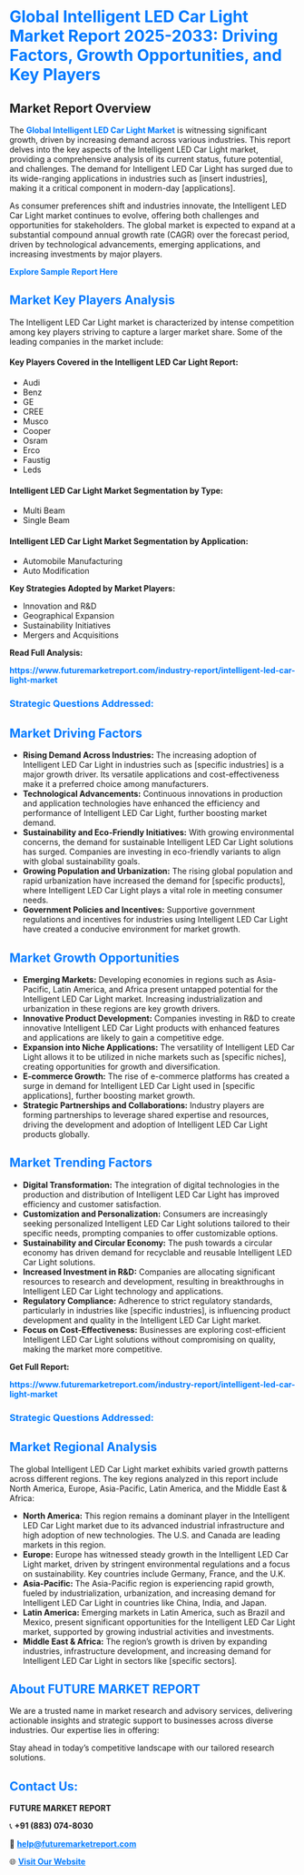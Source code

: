 <h1 style="color: #007BFF;">Global Intelligent LED Car Light Market Report 2025-2033: Driving Factors, Growth Opportunities, and Key Players</h1>

<section id="overview">
<h2>Market Report Overview</h2>
<p>The <a href="https://www.futuremarketreport.com/industry-report/intelligent-led-car-light-market" style="color: #007BFF; text-decoration: none;"><strong>Global Intelligent LED Car Light Market</strong></a> is witnessing significant growth, driven by increasing demand across various industries. This report delves into the key aspects of the Intelligent LED Car Light market, providing a comprehensive analysis of its current status, future potential, and challenges. The demand for Intelligent LED Car Light has surged due to its wide-ranging applications in industries such as [insert industries], making it a critical component in modern-day [applications].</p>
<p>As consumer preferences shift and industries innovate, the Intelligent LED Car Light market continues to evolve, offering both challenges and opportunities for stakeholders. The global market is expected to expand at a substantial compound annual growth rate (CAGR) over the forecast period, driven by technological advancements, emerging applications, and increasing investments by major players.</p>
</section>

<section id="overview">
<p><a href="https://www.futuremarketreport.com/request-sample/reportId=63939" style="color: #007BFF; text-decoration: none;"><strong>Explore Sample Report Here</strong></a></p>
</section>

<section id="key-players">
<h2 style="color: #007BFF;">Market Key Players Analysis</h2>
<p>The Intelligent LED Car Light market is characterized by intense competition among key players striving to capture a larger market share. Some of the leading companies in the market include:</p>
<h4>Key Players Covered in the Intelligent LED Car Light Report:</h4>
<ul><li>Audi</li><li>Benz</li><li>GE</li><li>CREE</li><li>Musco</li><li>Cooper</li><li>Osram</li><li>Erco</li><li>Faustig</li><li>Leds</li></ul>
<h4>Intelligent LED Car Light Market Segmentation by Type:</h4>
<ul><li>Multi Beam</li><li>Single Beam</li></ul>

<h4>Intelligent LED Car Light Market Segmentation by Application:</h4>
<ul><li>Automobile Manufacturing</li><li>Auto Modification</li></ul>
<p><strong>Key Strategies Adopted by Market Players:</strong></p>
<ul>
<li>Innovation and R&D</li>
<li>Geographical Expansion</li>
<li>Sustainability Initiatives</li>
<li>Mergers and Acquisitions</li>
</ul>
</section>

<section>
<p><strong>Read Full Analysis: </strong></p><a href="https://www.futuremarketreport.com/industry-report/intelligent-led-car-light-market" style="color: #007BFF; text-decoration: none;"><strong>https://www.futuremarketreport.com/industry-report/intelligent-led-car-light-market</strong></a>
<h3 style="color: #007BFF;">Strategic Questions Addressed:</h3>
</section>

<section id="driving-factors">
<h2 style="color: #007BFF;">Market Driving Factors</h2>
<ul>
<li><strong>Rising Demand Across Industries:</strong> The increasing adoption of Intelligent LED Car Light in industries such as [specific industries] is a major growth driver. Its versatile applications and cost-effectiveness make it a preferred choice among manufacturers.</li>
<li><strong>Technological Advancements:</strong> Continuous innovations in production and application technologies have enhanced the efficiency and performance of Intelligent LED Car Light, further boosting market demand.</li>
<li><strong>Sustainability and Eco-Friendly Initiatives:</strong> With growing environmental concerns, the demand for sustainable Intelligent LED Car Light solutions has surged. Companies are investing in eco-friendly variants to align with global sustainability goals.</li>
<li><strong>Growing Population and Urbanization:</strong> The rising global population and rapid urbanization have increased the demand for [specific products], where Intelligent LED Car Light plays a vital role in meeting consumer needs.</li>
<li><strong>Government Policies and Incentives:</strong> Supportive government regulations and incentives for industries using Intelligent LED Car Light have created a conducive environment for market growth.</li>
</ul>
</section>

<section id="growth-opportunities">
<h2 style="color: #007BFF;">Market Growth Opportunities</h2>
<ul>
<li><strong>Emerging Markets:</strong> Developing economies in regions such as Asia-Pacific, Latin America, and Africa present untapped potential for the Intelligent LED Car Light market. Increasing industrialization and urbanization in these regions are key growth drivers.</li>
<li><strong>Innovative Product Development:</strong> Companies investing in R&D to create innovative Intelligent LED Car Light products with enhanced features and applications are likely to gain a competitive edge.</li>
<li><strong>Expansion into Niche Applications:</strong> The versatility of Intelligent LED Car Light allows it to be utilized in niche markets such as [specific niches], creating opportunities for growth and diversification.</li>
<li><strong>E-commerce Growth:</strong> The rise of e-commerce platforms has created a surge in demand for Intelligent LED Car Light used in [specific applications], further boosting market growth.</li>
<li><strong>Strategic Partnerships and Collaborations:</strong> Industry players are forming partnerships to leverage shared expertise and resources, driving the development and adoption of Intelligent LED Car Light products globally.</li>
</ul>
</section>

<section id="trending-factors">
<h2 style="color: #007BFF;">Market Trending Factors</h2>
<ul>
<li><strong>Digital Transformation:</strong> The integration of digital technologies in the production and distribution of Intelligent LED Car Light has improved efficiency and customer satisfaction.</li>
<li><strong>Customization and Personalization:</strong> Consumers are increasingly seeking personalized Intelligent LED Car Light solutions tailored to their specific needs, prompting companies to offer customizable options.</li>
<li><strong>Sustainability and Circular Economy:</strong> The push towards a circular economy has driven demand for recyclable and reusable Intelligent LED Car Light solutions.</li>
<li><strong>Increased Investment in R&D:</strong> Companies are allocating significant resources to research and development, resulting in breakthroughs in Intelligent LED Car Light technology and applications.</li>
<li><strong>Regulatory Compliance:</strong> Adherence to strict regulatory standards, particularly in industries like [specific industries], is influencing product development and quality in the Intelligent LED Car Light market.</li>
<li><strong>Focus on Cost-Effectiveness:</strong> Businesses are exploring cost-efficient Intelligent LED Car Light solutions without compromising on quality, making the market more competitive.</li>
</ul>
</section>

<section>
<p><strong>Get Full Report: </strong></p><a href="https://www.futuremarketreport.com/industry-report/intelligent-led-car-light-market" style="color: #007BFF; text-decoration: none;"><strong>https://www.futuremarketreport.com/industry-report/intelligent-led-car-light-market</strong></a>
<h3 style="color: #007BFF;">Strategic Questions Addressed:</h3>
</section>


<section id="regional-analysis">
<h2 style="color: #007BFF;">Market Regional Analysis</h2>
<p>The global Intelligent LED Car Light market exhibits varied growth patterns across different regions. The key regions analyzed in this report include North America, Europe, Asia-Pacific, Latin America, and the Middle East & Africa:</p>
<ul>
<li><strong>North America:</strong> This region remains a dominant player in the Intelligent LED Car Light market due to its advanced industrial infrastructure and high adoption of new technologies. The U.S. and Canada are leading markets in this region.</li>
<li><strong>Europe:</strong> Europe has witnessed steady growth in the Intelligent LED Car Light market, driven by stringent environmental regulations and a focus on sustainability. Key countries include Germany, France, and the U.K.</li>
<li><strong>Asia-Pacific:</strong> The Asia-Pacific region is experiencing rapid growth, fueled by industrialization, urbanization, and increasing demand for Intelligent LED Car Light in countries like China, India, and Japan.</li>
<li><strong>Latin America:</strong> Emerging markets in Latin America, such as Brazil and Mexico, present significant opportunities for the Intelligent LED Car Light market, supported by growing industrial activities and investments.</li>
<li><strong>Middle East & Africa:</strong> The region’s growth is driven by expanding industries, infrastructure development, and increasing demand for Intelligent LED Car Light in sectors like [specific sectors].</li>
</ul>
</section>

<footer>
<h2 style="color: #007BFF;">About FUTURE MARKET REPORT</h2>
<p>We are a trusted name in market research and advisory services, delivering actionable insights and strategic support to businesses across diverse industries. Our expertise lies in offering:</p>

<p>Stay ahead in today’s competitive landscape with our tailored research solutions.</p>

<h2 style="color: #007BFF;">Contact Us:</h2>
<p><strong>FUTURE MARKET REPORT</strong></p>
<p>📞 <strong>+91 (883) 074-8030</strong></p>
<p>📧 <strong><a href="mailto:help@futuremarketreport.com" style="color: #007BFF;">help@futuremarketreport.com</a></strong></p>
<p>🌐 <strong><a href="https://www.futuremarketreport.com/" style="color: #007BFF;">Visit Our Website</a></strong></p>
</footer>